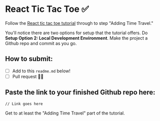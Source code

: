 # React Tic Tac Toe ✅

Follow the [React tic tac toe tutorial](https://reactjs.org/tutorial/tutorial.html) through to step "Adding Time Travel."

You'll notice there are two options for setup that the tutorial offers. Do **Setup Option 2: Local Development Environment**. Make the project a Github repo and commit as you go.

## How to submit:

- [ ] Add to this `readme.md` below!
- [ ] Pull request 🥷🏽

## Paste the link to your finished Github repo here:
```text
// Link goes here
```

Get to at least the "Adding Time Travel" part of the tutorial.


